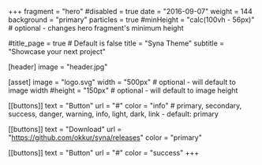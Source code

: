 +++
fragment = "hero"
#disabled = true
date = "2016-09-07"
weight = 144
background = "primary"
particles = true
#minHeight = "calc(100vh - 56px)" # optional - changes hero fragment's minimum height

#title_page = true # Default is false
title = "Syna Theme"
subtitle = "Showcase your next project"

[header]
  image = "header.jpg"

[asset]
  image = "logo.svg"
  width = "500px" # optional - will default to image width
  #height = "150px" # optional - will default to image height

[[buttons]]
  text = "Button"
  url = "#"
  color = "info" # primary, secondary, success, danger, warning, info, light, dark, link - default: primary

[[buttons]]
  text = "Download"
  url = "https://github.com/okkur/syna/releases"
  color = "primary"

[[buttons]]
  text = "Button"
  url = "#"
  color = "success"
+++
